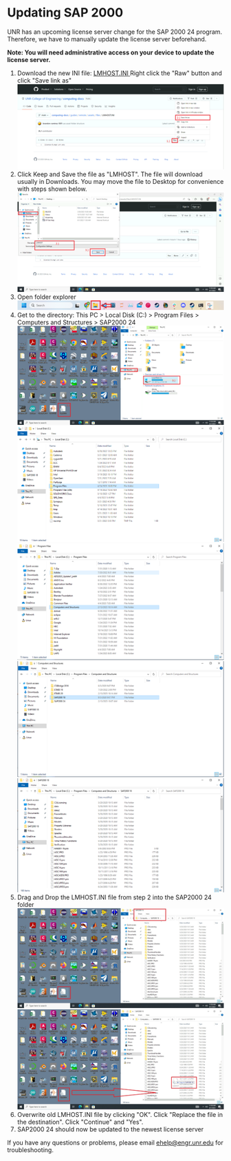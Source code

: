 # Updating SAP 2000

UNR has an upcoming license server change for the SAP 2000 24 program. Therefore, we have to manually update the license server beforehand.

**Note: You will need administrative access on your device to update the license server.**

1. Download the new INI file: <a download="LMHOST.INI" href="/guides/remote/assets/files/LMHOST.INI" title="LMHOST.INI">
LMHOST.INI </a>
Right click the "Raw" button and click "Save link as"
![Step 1](/guides/remote/assets/images/SAP2000-1-New.png)
2. Click Keep and Save the file as "LMHOST". The file will download usually in Downloads. You may move the file to Desktop for convenience with steps shown below.
![Step 2](/guides/remote/assets/images/SAP2000-3-2-New.png)
3. Open folder explorer
![Step 3](/guides/remote/assets/images/SAP2000-4-NEW.PNG)
4. Get to the directory: This PC > Local Disk (C:) > Program Files > Computers and Structures > SAP2000 24
![Step 4](/guides/remote/assets/images/SAP2000-5-1-New.PNG)
![Step 4](/guides/remote/assets/images/SAP2000-5-2.PNG)
![Step 4](/guides/remote/assets/images/SAP2000-5-3.PNG)
![Step 4](/guides/remote/assets/images/SAP2000-5-4.PNG)
![Step 4](/guides/remote/assets/images/SAP2000-5-5.PNG)
5. Drag and Drop the LMHOST.INI file from step 2 into the SAP2000 24 folder
![Step 5](/guides/remote/assets/images/SAP2000-6-1-New.PNG)
![Step 5](/guides/remote/assets/images/SAP2000-6-2-New.PNG)
6. Overwrite old LMHOST.INI file by clicking "OK". Click "Replace the file in the destination". Click "Continue" and "Yes".
7. SAP2000 24 should now be updated to the newest license server

If you have any questions or problems, please email ehelp@engr.unr.edu for troubleshooting.
